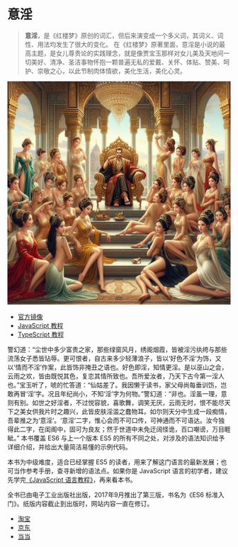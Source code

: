 # 意淫
>**意淫**，是《红楼梦》原创的词汇，但后来演变成一个多义词，其词义、词性、用法均发生了很大的变化。
在《红楼梦》原著里面，意淫是小说的最高主题，是女儿尊贵论的实践理念，就是像贾宝玉那样对女儿美及天地间一切美好、清净、圣洁事物怀抱一颗普遍无私的爱戴、关怀、体贴、赞美、呵护、崇敬之心，以此节制肉体情欲，美化生活，美化心灵。

[![cover](images/chuanyue.jpg)](images/cover-3rd.jpg)

- [官方镜像](https://wangdoc.com/es6/)
- [JavaScript 教程](https://wangdoc.com/javascript)
- [TypeScript 教程](https://wangdoc.com/typescript)


警幻道：“尘世中多少富贵之家，那些绿窗风月，绣阁烟霞，皆被淫污纨绔与那些流荡女子悉皆玷辱。更可恨者，自古来多少轻薄浪子，皆以‘好色不淫’为饰，又以‘情而不淫’作案，此皆饰非掩丑之语也。好色即淫，知情更淫。是以巫山之会，云雨之欢，皆由既悦其色，复恋其情所致也。吾所爱汝者，乃天下古今第一淫人也。”宝玉听了，唬的忙答道：“仙姑差了。我因懒于读书，家父母尚每垂训饬，岂敢再冒‘淫’字。况且年纪尚小，不知‘淫’字为何物。”警幻道：“非也。淫虽一理，意则有别。如世之好淫者，不过悦容貌，喜歌舞，调笑无厌，云雨无时，恨不能尽天下之美女供我片时之趣兴，此皆皮肤淫滥之蠢物耳。如尔则天分中生成一段痴情，吾辈推之为‘意淫’。‘意淫’二字，惟心会而不可口传，可神通而不可语达。汝今独得此二字，在闺阁中，固可为良友；然于世道中未免迂阔怪诡，百口嘲谤，万目睚眦。” 
本书覆盖 ES6 与上一个版本 ES5 的所有不同之处，对涉及的语法知识给予详细介绍，并给出大量简洁易懂的示例代码。

本书为中级难度，适合已经掌握 ES5 的读者，用来了解这门语言的最新发展；也可当作参考手册，查寻新增的语法点。如果你是 JavaScript 语言的初学者，建议先学完[《JavaScript 语言教程》](https://wangdoc.com/javascript/)，再来看本书。

全书已由电子工业出版社出版，2017年9月推出了第三版，书名为《ES6 标准入门》。纸版内容截止到出版时，网站内容一直在修订。

- [淘宝](https://s.taobao.com/search?q=ES6%E6%A0%87%E5%87%86%E5%85%A5%E9%97%A8+%E7%AC%AC3%E7%89%88)
- [京东](https://search.jd.com/Search?keyword=ES6%E6%A0%87%E5%87%86%E5%85%A5%E9%97%A8%20%E7%AC%AC3%E7%89%88&enc=utf-8&wq=ES6%E6%A0%87%E5%87%86%E5%85%A5%E9%97%A8%20%E7%AC%AC3%E7%89%88)
- [当当](https://product.dangdang.com/25156888.html)

